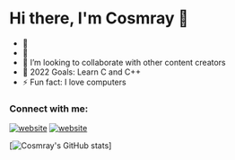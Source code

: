# Hi there, I'm Cosmray 👋 

- 🔭 
- 🌱 
- 👯 I’m looking to collaborate with other content creators
- 🥅 2022 Goals: Learn C and C++
- ⚡ Fun fact: I love computers

### Connect with me:

[![website](./img/globe-light.svg)](https://github.com/Cosmray/)
[![website](./img/globe-dark.svg)](https://steamcommunity.com/id/cosmray)

[![Cosmray's GitHub stats](https://github-readme-stats.vercel.app/api?username=Cosmray&show_icons=true&theme=tokyonight)]
